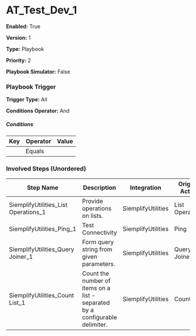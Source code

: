 # AT_Test_Dev_1




**Enabled:** True

**Version:** 1

**Type:** Playbook

**Priority:** 2

**Playbook Simulator:** False


### Playbook Trigger
**Trigger Type:** All

**Conditions Operator:** And

##### Conditions
|Key|Operator|Value|
|---|--------|-----|
||Equals||


### Involved Steps (Unordered)
|Step Name|Description|Integration|Original Action|
|---------|-----------|-----------|---------------|
|SiemplifyUtilities_List Operations_1|Provide operations on lists.|SiemplifyUtilities|List Operations|
|SiemplifyUtilities_Ping_1|Test Connectivity|SiemplifyUtilities|Ping|
|SiemplifyUtilities_Query Joiner_1|Form query string from given parameters.|SiemplifyUtilities|Query Joiner|
|SiemplifyUtilities_Count List_1|Count the number of items on a list - separated by a configurable delimiter.|SiemplifyUtilities|Count List|

